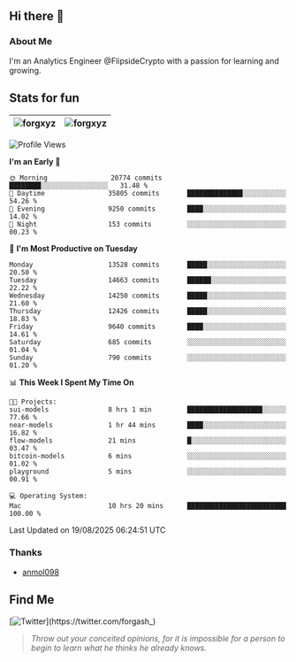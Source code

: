 ## Hi there 👋

### About Me

I'm an Analytics Engineer @FlipsideCrypto with a passion for learning and growing.
  
## Stats for fun

| <img align="center" src="https://github-readme-streak-stats.herokuapp.com/?user=forgxyz&theme=tokyonight" alt="forgxyz" /> | <img align="center" src="https://github-readme-stats.vercel.app/api?username=forgxyz&theme=tokyonight&show_icons=true" alt="forgxyz" /> |
| ------------- |------------- |


<!--START_SECTION:waka-->
![Profile Views](http://img.shields.io/badge/Profile%20Views-0-blue)

**I'm an Early 🐤** 

```text
🌞 Morning                20774 commits       ████████░░░░░░░░░░░░░░░░░   31.48 % 
🌆 Daytime                35805 commits       ██████████████░░░░░░░░░░░   54.26 % 
🌃 Evening                9250 commits        ████░░░░░░░░░░░░░░░░░░░░░   14.02 % 
🌙 Night                  153 commits         ░░░░░░░░░░░░░░░░░░░░░░░░░   00.23 % 
```
📅 **I'm Most Productive on Tuesday** 

```text
Monday                   13528 commits       █████░░░░░░░░░░░░░░░░░░░░   20.50 % 
Tuesday                  14663 commits       ██████░░░░░░░░░░░░░░░░░░░   22.22 % 
Wednesday                14250 commits       █████░░░░░░░░░░░░░░░░░░░░   21.60 % 
Thursday                 12426 commits       █████░░░░░░░░░░░░░░░░░░░░   18.83 % 
Friday                   9640 commits        ████░░░░░░░░░░░░░░░░░░░░░   14.61 % 
Saturday                 685 commits         ░░░░░░░░░░░░░░░░░░░░░░░░░   01.04 % 
Sunday                   790 commits         ░░░░░░░░░░░░░░░░░░░░░░░░░   01.20 % 
```


📊 **This Week I Spent My Time On** 

```text
🐱‍💻 Projects: 
sui-models               8 hrs 1 min         ███████████████████░░░░░░   77.66 % 
near-models              1 hr 44 mins        ████░░░░░░░░░░░░░░░░░░░░░   16.82 % 
flow-models              21 mins             █░░░░░░░░░░░░░░░░░░░░░░░░   03.47 % 
bitcoin-models           6 mins              ░░░░░░░░░░░░░░░░░░░░░░░░░   01.02 % 
playground               5 mins              ░░░░░░░░░░░░░░░░░░░░░░░░░   00.91 % 

💻 Operating System: 
Mac                      10 hrs 20 mins      █████████████████████████   100.00 % 
```


 Last Updated on 19/08/2025 06:24:51 UTC
<!--END_SECTION:waka-->

### Thanks
 - [anmol098](https://github.com/anmol098/waka-readme-stats/)
  
## Find Me
[![Twitter](https://img.shields.io/twitter/url/https/twitter.com/forgash_.svg?style=social&label=Follow%20%40forgash_)](https://twitter.com/forgash_)


> *Throw out your conceited opinions, for it is impossible for a person to begin to learn what he thinks he already knows.* 
